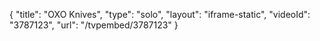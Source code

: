 {
    "title": "OXO Knives",
    "type": "solo",
    "layout": "iframe-static",
    "videoId": "3787123",
    "url": "\/tvpembed\/3787123"
}